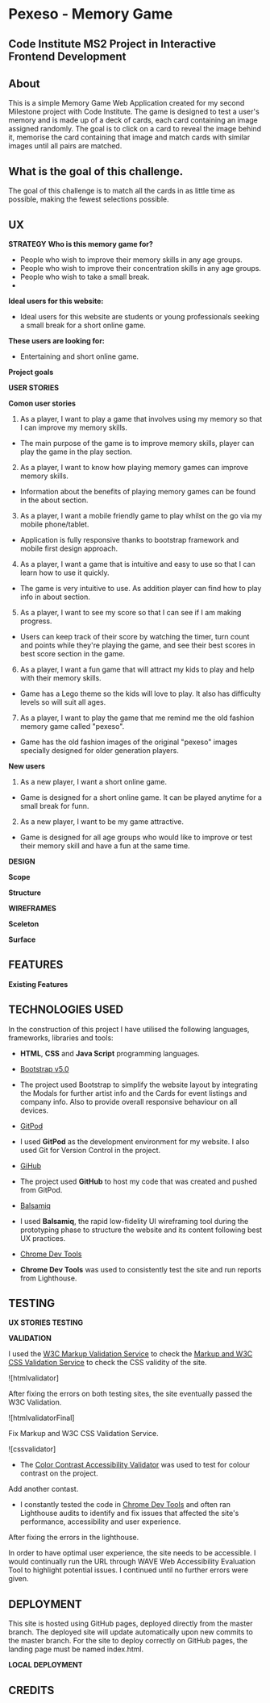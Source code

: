 # Pexeso - Memory Game

## Code Institute MS2 Project in Interactive Frontend Development

## About

This is a simple Memory Game Web Application created for my second Milestone project with Code Institute. The game is designed to test a user's memory and is made up of a deck of cards, each card containing an image assigned randomly. The goal is to click on a card to reveal the image behind it, memorise the card containing that image and match cards with similar images until all pairs are matched.

## What is the goal of this challenge.

The goal of this challenge is to match all the cards in as little time as possible, making the fewest selections possible.


## UX

**STRATEGY**
**Who is this memory game for?**

* People who wish to improve their memory skills in any age groups.
* People who wish to improve their concentration skills in any age groups.
* People who wish to take a small break. 
* 

**Ideal users for this website:**

* Ideal users for this website are students or young professionals seeking a small break for a short online game.

**These users are looking for:**

* Entertaining and short online game.

**Project goals**


**USER STORIES**

**Comon user stories**

1. As a player, I want to play a game that involves using my memory so that I can improve my memory skills.

* The main purpose of the game is to improve memory skills, player can play the game in the play section.

2. As a player, I want to know how playing memory games can improve memory skills.

* Information about the benefits of playing memory games can be found in the about section.

3. As a player, I want a mobile friendly game to play whilst on the go via my mobile phone/tablet.

* Application is fully responsive thanks to bootstrap framework and mobile first design approach.

4. As a player, I want a game that is intuitive and easy to use so that I can learn how to use it quickly.

* The game is very intuitive to use. As addition player can find how to play info in about section.

5. As a player, I want to see my score so that I can see if I am making progress.

* Users can keep track of their score by watching the timer, turn count and points while they're playing the game, and see their best scores in best score section in the game.

6. As a player, I want a fun game that will attract my kids to play and help with their memory skills.

* Game has a Lego theme so the kids will love to play. It also has difficulty levels so will suit all ages.

7. As a player, I want to play the game that me remind me the old fashion memory game called "pexeso".

* Game has the old fashion images of the original "pexeso" images specially designed for older generation players.


**New users**

1. As a new player, I want a short online game.

* Game is designed for a short online game. It can be played anytime for a small break for funn.

2. As a new player, I want to be my game attractive.

* Game is designed for all age groups who would like to improve or test their memory skill and have a fun at the same time.


**DESIGN**

**Scope**


**Structure**


**WIREFRAMES**

**Sceleton** 


**Surface**


## FEATURES


**Existing Features**


## TECHNOLOGIES USED

In the construction of this project I have utilised the following languages, frameworks, libraries and tools:

* **HTML**, **CSS** and **Java Script** programming languages.

* [Bootstrap v5.0](https://getbootstrap.com/docs/5.0/getting-started/introduction/)
* The project used Bootstrap to simplify the website layout by integrating the Modals for further artist info and the Cards for event listings and company info.
  Also to provide overall responsive behaviour on all devices.

* [GitPod](https://www.gitpod.io/)
* I used **GitPod** as the development environment for my website. I also used Git for Version Control in the project.  

* [GiHub](https://github.com/)
* The project used **GitHub** to host my code that was created and pushed from GitPod.

* [Balsamiq](https://balsamiq.com/)
* I used **Balsamiq**, the rapid low-fidelity UI wireframing tool during the prototyping phase to structure the website and its content following best UX practices.

* [Chrome Dev Tools](https://developer.chrome.com/docs/devtools/)
* **Chrome Dev Tools** was used to consistently test the site and run reports from Lighthouse.



## TESTING

**UX STORIES TESTING**


**VALIDATION**

I used the [W3C Markup Validation Service](https://validator.w3.org/) to check the [Markup and W3C CSS Validation Service](https://jigsaw.w3.org/css-validator/) to check the CSS validity of the site.

![htmlvalidator]

After fixing the errors on both testing sites, the site eventually passed the W3C Validation.

![htmlvalidatorFinal]

Fix Markup and W3C CSS Validation Service.

![cssvalidator]

* The [Color Contrast Accessibility Validator](https://color.a11y.com/Contrast/) was used to test for colour contrast on the project.

Add another contast.


* I constantly tested the code in [Chrome Dev Tools](https://developer.chrome.com/docs/) and often ran Lighthouse audits to identify and fix issues that affected the site's performance, accessibility and user experience.


After fixing the errors in the lighthouse.



In order to have optimal user experience, the site needs to be accessible. I would continually run the URL through WAVE Web Accessibility Evaluation Tool to highlight potential issues. I continued until no further errors were given.




## DEPLOYMENT

This site is hosted using GitHub pages, deployed directly from the master branch.
The deployed site will update automatically upon new commits to the master branch.
For the site to deploy correctly on GitHub pages, the landing page must be named index.html.

**LOCAL DEPLOYMENT**


## CREDITS

